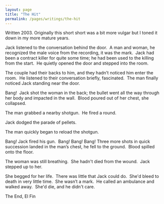 ```yaml
---
layout: page
title: "The Hit"
permalink: /pages/writings/the-hit
---
```

<!-- wp:paragraph {"textColor":"very-dark-gray","backgroundColor":"very-light-gray","fontSize":"small"} -->
<p class="has-text-color has-background has-small-font-size has-very-dark-gray-color has-very-light-gray-background-color">Written 2003. Originally this short short was a bit more vulgar but I toned it down in my more mature years.</p>
<!-- /wp:paragraph -->

<!-- wp:paragraph -->
<p>Jack listened to the conversation behind the door.  A man and woman, he recognized the male voice from the recording, it was the mark.  Jack had been a contract killer for quite some time; he had been used to the killing from the start.  He quietly opened the door and stepped into the room.  </p>
<!-- /wp:paragraph -->

<!-- wp:paragraph -->
<p>The
couple had their backs to him, and they hadn’t noticed him enter the room.&nbsp; He listened to their conversation briefly,
fascinated.&nbsp; The man finally noticed Jack
standing near the door.</p>
<!-- /wp:paragraph -->

<!-- wp:paragraph -->
<p>Bang!  Jack shot the woman in the back; the bullet went all the way through her body and impacted in the wall.  Blood poured out of her chest, she collapsed.</p>
<!-- /wp:paragraph -->

<!-- wp:paragraph -->
<p>The man grabbed a nearby shotgun.  He fired a round.</p>
<!-- /wp:paragraph -->

<!-- wp:paragraph -->
<p>Jack dodged the parade of pellets.</p>
<!-- /wp:paragraph -->

<!-- wp:paragraph -->
<p>The man quickly began to reload the shotgun.</p>
<!-- /wp:paragraph -->

<!-- wp:paragraph -->
<p>Bang! Jack fired his gun.  Bang! Bang! Bang! Three more shots in quick succession landed in the man’s chest, he fell to the ground.  Blood spilled onto the floor.</p>
<!-- /wp:paragraph -->

<!-- wp:paragraph -->
<p>The woman was still breathing.  She hadn't died from the wound.  Jack stepped up to her.</p>
<!-- /wp:paragraph -->

<!-- wp:paragraph -->
<p>She begged for her life.  There was little that Jack could do.  She'd bleed to death in very little time.  She wasn’t a mark.  He called an ambulance and walked away.  She'd die, and he didn't care.</p>
<!-- /wp:paragraph -->

<!-- wp:paragraph -->
<p>The End, El Fin</p>
<!-- /wp:paragraph -->
